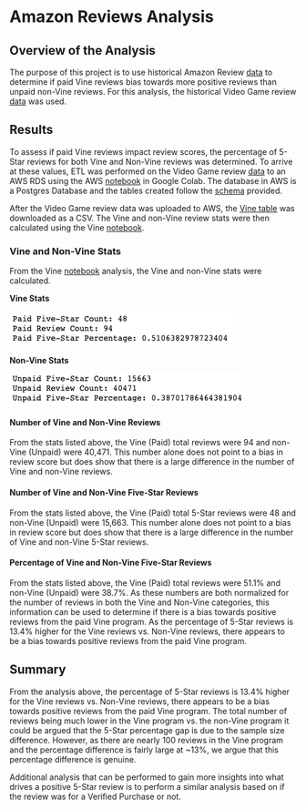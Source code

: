 # Amazon Reviews Analysis

## Overview of the Analysis

The purpose of this project is to use historical Amazon Review [data](https://s3.amazonaws.com/amazon-reviews-pds/tsv/index.txt) to determine if paid Vine reviews bias towards more positive reviews than unpaid non-Vine reviews. For this analysis, the historical Video Game review [data](https://s3.amazonaws.com/amazon-reviews-pds/tsv/amazon_reviews_us_Video_Games_v1_00.tsv.gz) was used.

## Results

To assess if paid Vine reviews impact review scores, the percentage of 5-Star reviews for both Vine and Non-Vine reviews was determined. To arrive at these values, ETL was performed on the Video Game review [data](https://s3.amazonaws.com/amazon-reviews-pds/tsv/amazon_reviews_us_Video_Games_v1_00.tsv.gz) to an AWS RDS using the AWS [notebook](https://github.com/aricciardelli2/UCB-Projects/blob/main/amazon_vine_analysis/Amazon_Reviews_ETL.ipynb) in Google Colab. The database in AWS is a Postgres Database and the tables created follow the [schema](https://github.com/aricciardelli2/UCB-Projects/blob/main/amazon_vine_analysis/challenge_schema.sql) provided.

After the Video Game review data was uploaded to AWS, the [Vine table](https://github.com/aricciardelli2/UCB-Projects/blob/main/amazon_vine_analysis/resources/vine_table.csv) was downloaded as a CSV. The Vine and non-Vine review stats were then calculated using the Vine [notebook](https://github.com/aricciardelli2/UCB-Projects/blob/main/amazon_vine_analysis/Vine_Review_Analysis.ipynb).

### Vine and Non-Vine Stats

From the Vine [notebook](https://github.com/aricciardelli2/UCB-Projects/blob/main/amazon_vine_analysis/Vine_Review_Analysis.ipynb) analysis, the Vine and non-Vine stats were calculated.

**Vine Stats**

![](https://github.com/aricciardelli2/UCB-Projects/blob/main/amazon_vine_analysis/analysis/paid_stats.png)

**Non-Vine Stats**

![](https://github.com/aricciardelli2/UCB-Projects/blob/main/amazon_vine_analysis/analysis/unpaid_stats.png)

#### Number of Vine and Non-Vine Reviews

From the stats listed above, the Vine (Paid) total reviews were 94 and non-Vine (Unpaid) were 40,471. This number alone does not point to a bias in review score but does show that there is a large difference in the number of Vine and non-Vine reviews.

#### Number of Vine and Non-Vine Five-Star Reviews

From the stats listed above, the Vine (Paid) total 5-Star reviews were 48 and non-Vine (Unpaid) were 15,663. This number alone does not point to a bias in review score but does show that there is a large difference in the number of Vine and non-Vine 5-Star reviews.

#### Percentage of Vine and Non-Vine Five-Star Reviews

From the stats listed above, the Vine (Paid) total reviews were 51.1% and non-Vine (Unpaid) were 38.7%. As these numbers are both normalized for the number of reviews in both the Vine and Non-Vine categories, this information can be used to determine if there is a bias towards positive reviews from the paid Vine program. As the percentage of 5-Star reviews is 13.4% higher for the Vine reviews vs. Non-Vine reviews, there appears to be a bias towards positive reviews from the paid Vine program.

## Summary

From the analysis above, the percentage of 5-Star reviews is 13.4% higher for the Vine reviews vs. Non-Vine reviews, there appears to be a bias towards positive reviews from the paid Vine program. The total number of reviews being much lower in the Vine program vs. the non-Vine program it could be argued that the 5-Star percentage gap is due to the sample size difference. However, as there are nearly 100 reviews in the Vine program and the percentage difference is fairly large at ~13%, we argue that this percentage difference is genuine.

Additional analysis that can be performed to gain more insights into what drives a positive 5-Star review is to perform a similar analysis based on if the review was for a Verified Purchase or not.
